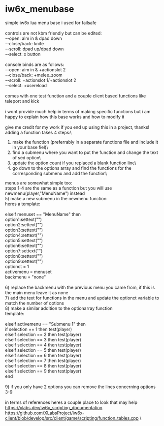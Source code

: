 # iw6x_menubase
simple iw6x lua menu base i used for failsafe\
\
controls are not kbm friendly but can be edited:\
--open: aim in & dpad down\
--close/back: knife\
--scroll: dpad up/dpad down\
--select: x button\
\
console binds are as follows:\
--open: aim in & +actionslot 2\
--close/back: +melee_zoom\
--scroll: +actionslot 1/+actionslot 2\
--select: +usereload\
\
comes with one test function and a couple client based functions like teleport and kick\
\
i wont provide much help in terms of making specific functions but i am happy to explain how this base works and how to modify it\
\
give me credit for my work if you end up using this in a project, thanks!
\
adding a function takes 4 steps:\
1) make the function (preferrably in a separate functions file and include it in your base fiel)\
2) find a submenu where you want to put the function and change the text of sed option\
3) update the option count if you replaced a blank function line\
4) go down to the options array and find the functions for the corresponding submenu and add the function\

menus are somewhat simple too:\
steps 1-4 are the same as a function but you will use newmenu(player,"MenuName") instead\
5) make a new submenu in the newmenu function\
  heres a template:\
  \
      elseif menuset == "MenuName" then\
      option1:settext("")\
      option2:settext("")\
      option3:settext("")\
      option4:settext("")\
      option5:settext("")\
      option6:settext("")\
      option7:settext("")\
      option8:settext("")\
      option9:settext("")\
      optionct = 1 \
      activemenu = menuset\
      backmenu = "none"\
 \
6) replace the backmenu with the previous menu you came from, if this is the main menu leave it as none\
7) add the text for functions in the menu and update the optionct variable to match the number of options\
8) make a similar addition to the optionarray function\
    template:\
   \
     elseif activemenu == "Submenu 1" then\
      if selection == 1 then test(player)\
      elseif selection == 2 then test(player)\
      elseif selection == 3 then test(player)\
      elseif selection == 4 then test(player)\
      elseif selection == 5 then test(player)\
      elseif selection == 6 then test(player)\
      elseif selection == 7 then test(player)\
      elseif selection == 8 then test(player)\
      elseif selection == 9 then test(player)\
      end\
\
9) if you only have 2 options you can remove the lines concerning options 3-9\
\
in terms of references heres a couple place to look that may help\
https://xlabs.dev/iw6x_scripting_documentation \
https://github.com/XLabsProject/iw6x-client/blob/develop/src/client/game/scripting/function_tables.cpp \
